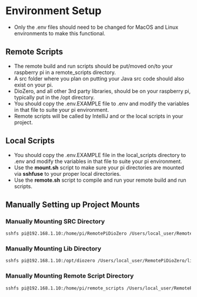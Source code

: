 # Environment Setup

* Only the .env files should need to be changed for MacOS and Linux environments to make this functional.

## Remote Scripts

* The remote build and run scripts should be put/moved on/to your raspberry pi in a remote_scripts directory.
* A src folder where you plan on putting your Java src code should also exist on your pi.
* DioZero, and all other 3rd party libraries, should be on your raspberry pi, typically put in the /opt directory.
* You should copy the .env.EXAMPLE file to .env and modify the variables in that file to suite your pi environment.
* Remote scripts will be called by IntelliJ and or the local scripts in your project.

## Local Scripts

* You should copy the .env.EXAMPLE file in the local_scripts directory to .env and modify the variables in that file to suite your pi environment.
* Use the **mount.sh** script to make sure your pi directories are mounted via **sshfuse** to your proper local directories.
* Use the **remote.sh** script to compile and run your remote build and run scripts.

## Manually Setting up Project Mounts

### Manually Mounting SRC Directory

```bash
sshfs pi@192.168.1.10:/home/pi/RemotePiDioZero /Users/local_user/RemotePiDioZero/src
```

### Manually Mounting Lib Directory
```bash
sshfs pi@192.168.1.10:/opt/diozero /Users/local_user/RemotePiDioZero/lib
```

### Manually Mounting Remote Script Directory

```bash
sshfs pi@192.168.1.10:/home/pi/remote_scripts /Users/local_user/RemotePiDioZero/remote_scripts
```
